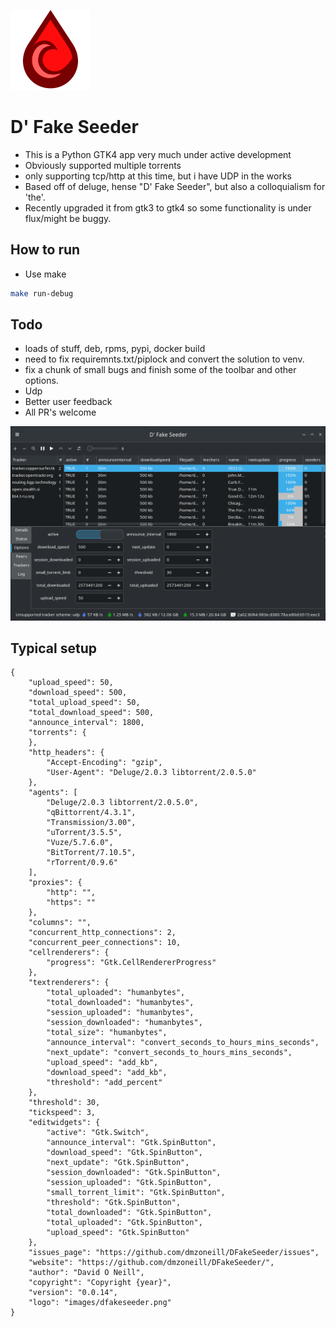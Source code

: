 <!-- markdownlint-disable MD041 -->
![DFakeSeeder screenshot](https://github.com/dmzoneill/dFakeSeeder/blob/main/d_fake_seeder/images/dfakeseeder.png)

# D' Fake Seeder

- This is a Python GTK4 app very much under active development
- Obviously supported multiple torrents
- only supporting tcp/http at this time, but i have UDP in the works
- Based off of deluge, hense "D' Fake Seeder", but also a colloquialism for 'the'.
- Recently upgraded it from gtk3 to gtk4 so some functionality is under flux/might be buggy.

## How to run
- Use make
```bash
make run-debug
```

## Todo
- loads of stuff, deb, rpms, pypi, docker build
- need to fix requiremnts.txt/piplock and convert the solution to venv.
- fix a chunk of small bugs and finish some of the toolbar and other options.
- Udp
- Better user feedback
- All PR's welcome


![DFakeSeeder screenshot](https://github.com/dmzoneill/dFakeSeeder/blob/main/d_fake_seeder/images/screenshot.png)

## Typical setup
```text
{
    "upload_speed": 50,
    "download_speed": 500,
    "total_upload_speed": 50,
    "total_download_speed": 500,
    "announce_interval": 1800,
    "torrents": {
    },
    "http_headers": {
        "Accept-Encoding": "gzip",
        "User-Agent": "Deluge/2.0.3 libtorrent/2.0.5.0"
    },
    "agents": [
        "Deluge/2.0.3 libtorrent/2.0.5.0",
        "qBittorrent/4.3.1",
        "Transmission/3.00",
        "uTorrent/3.5.5",
        "Vuze/5.7.6.0",
        "BitTorrent/7.10.5",
        "rTorrent/0.9.6"
    ],
    "proxies": {
        "http": "",
        "https": ""
    },
    "columns": "",
    "concurrent_http_connections": 2,
    "concurrent_peer_connections": 10,
    "cellrenderers": {
        "progress": "Gtk.CellRendererProgress"
    },
    "textrenderers": {
        "total_uploaded": "humanbytes",
        "total_downloaded": "humanbytes",
        "session_uploaded": "humanbytes",
        "session_downloaded": "humanbytes",
        "total_size": "humanbytes",
        "announce_interval": "convert_seconds_to_hours_mins_seconds",
        "next_update": "convert_seconds_to_hours_mins_seconds",
        "upload_speed": "add_kb",
        "download_speed": "add_kb",
        "threshold": "add_percent"
    },
    "threshold": 30,
    "tickspeed": 3,
    "editwidgets": {
        "active": "Gtk.Switch",
        "announce_interval": "Gtk.SpinButton",
        "download_speed": "Gtk.SpinButton",
        "next_update": "Gtk.SpinButton",
        "session_downloaded": "Gtk.SpinButton",
        "session_uploaded": "Gtk.SpinButton",
        "small_torrent_limit": "Gtk.SpinButton",
        "threshold": "Gtk.SpinButton",
        "total_downloaded": "Gtk.SpinButton",
        "total_uploaded": "Gtk.SpinButton",
        "upload_speed": "Gtk.SpinButton"
    },
    "issues_page": "https://github.com/dmzoneill/DFakeSeeder/issues",
    "website": "https://github.com/dmzoneill/DFakeSeeder/",
    "author": "David O Neill",
    "copyright": "Copyright {year}",
    "version": "0.0.14",
    "logo": "images/dfakeseeder.png"
}
```